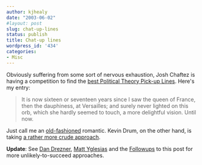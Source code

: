 ```yaml
---
author: kjhealy
date: "2003-06-02"
#layout: post
slug: chat-up-lines
status: publish
title: Chat-up lines
wordpress_id: '434'
categories:
- Misc
---
```


Obviously suffering from some sort of nervous exhaustion, Josh Chaftez is having a competition to find the [best Political Theory Pick-up Lines](http://oxblog.blogspot.com/2003_06_01_oxblog_archive.html#95191669). Here's my entry:

> It is now sixteen or seventeen years since I saw the queen of France, then the dauphiness, at Versailles; and surely never lighted on this orb, which she hardly seemed to touch, a more delightful vision. Until now.

Just call me an [old-fashioned](http://www.historyplace.com/speeches/burke.htm) romantic. Kevin Drum, on the other hand, is taking [a rather more crude approach](http://www.calpundit.com/archives/001398.html).

**Update**: See [Dan Drezner](http://drezner.blogspot.com/2003_06_01_drezner_archive.html#95215785), [Matt Yglesias](http://www.matthewyglesias.com/archives/000678.html#000678) and the [Followups](http://www.kieranhealy.org/mt/mt-tb.cgi?__mode=view&entry_id=444) to this post for more unlikely-to-succeed approaches.

